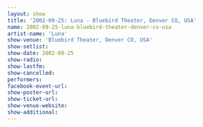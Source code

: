 ```yaml
---
layout: show
title: '2002-09-25: Luna - Bluebird Theater, Denver CO, USA'
name: 2002-09-25-luna-bluebird-theater-denver-co-usa
artist-name: 'Luna'
show-venue: 'Bluebird Theater, Denver CO, USA'
show-setlist: 
show-date: 2002-09-25
show-radio: 
show-lastfm: 
show-cancelled: 
performers: 
facebook-event-url: 
show-poster-url: 
show-ticket-url: 
show-venue-website: 
show-additional: 
---
```


